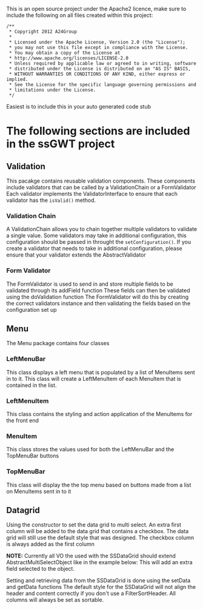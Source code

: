 This is an open source project under the Apache2 licence,
make sure to include the following on all files created within
this project:

```
/**
 * Copyright 2012 A24Group
 * 
 * Licensed under the Apache License, Version 2.0 (the "License");
 * you may not use this file except in compliance with the License.
 * You may obtain a copy of the License at
 * http://www.apache.org/licenses/LICENSE-2.0
 * Unless required by applicable law or agreed to in writing, software
 * distributed under the License is distributed on an "AS IS" BASIS,
 * WITHOUT WARRANTIES OR CONDITIONS OF ANY KIND, either express or implied.
 * See the License for the specific language governing permissions and
 * limitations under the License. 
 */
```
Easiest is to include this in your auto generated code stub

# The following sections are included in the ssGWT project

## Validation
This pacakge contains reusable validation components. These components include validators that can be called by a ValidationChain or a FormValidator
Each validator implements the ValidatorInterface to ensure that each validator has the `isValid()` method.

### Validation Chain
A ValidationChain allows you to chain together multiple validators to validate a single value.
Some validators may take in additional configuration, this configuration should be passed in throught the `setConfiguration()`. If you create a validator that needs to take in additional configuration, please ensure that your validator extends the AbstractValidator

### Form Validator
The FormValidator is used to send in and store multiple fields to be validated through its addField function
These fields can then be validated using the doValidation function
The FormValidator will do this by creating the correct validators instance and then validating the fields based on the configuration set up

## Menu

The Menu package contains four classes

### LeftMenuBar
This class displays a left menu that is populated by a list of MenuItems sent in to it. This class will create a LeftMenuItem of each MenuItem that is contained in the list.

### LeftMenuItem
This class contains the styling and action application of the MenuItems for the front end

### MenuItem
This class stores the values used for both the LeftMenuBar and the TopMenuBar buttons

### TopMenuBar
This class will display the the top menu based on buttons made from a list on MenuItems sent in to it

## Datagrid

Using the constructor to set the data grid to multi select. An extra first column will be added to the data grid that contains a checkbox. 
The data grid will still use the default style that was designed. The checkbox column is always added as the first column

__NOTE:__ Currently all VO the used with the SSDataGrid should extend AbstractMultiSelectObject like in the example below:
This will add an extra field selected to the object.

Setting and retrieving data from the SSDataGrid is done using the setData and getData functions
The default style for the SSDataGrid will not align the header and content correctly if you don't use a FilterSortHeader. 
All columns will always be set as sortable.